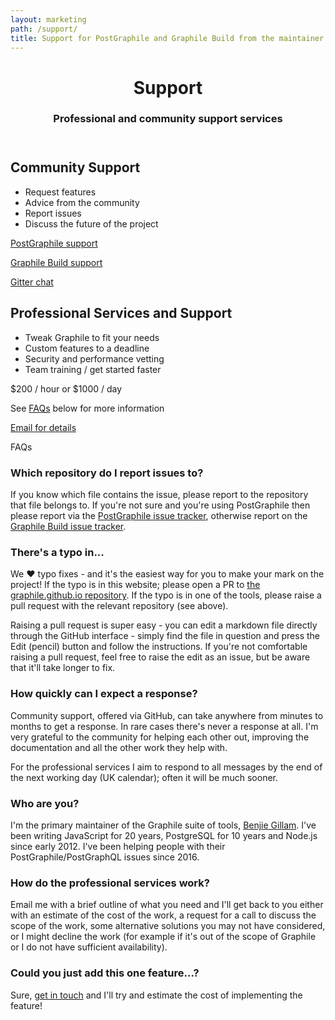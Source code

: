 ```yaml
---
layout: marketing
path: /support/
title: Support for PostGraphile and Graphile Build from the maintainer
---
```


<!-- **************************************** -->


<header class='hero simple'>
<div class='container'>
<div class='row'>
<div class='col-xs-12'>
<div class='hero-block'>

# Support

<h3>
  Professional and community support services
</h3>

</div>
</div>
</div>
</div>
</header>


<!-- **************************************** -->

<section>
<div class='container center'>
<div class='row'>

<div class='col-xs-12 col-md-6'>

## Community Support

- Request features
- Advice from the community
- Report issues
- Discuss the future of the project

[PostGraphile support](https://github.com/postgraphql/postgraphql/issues)

[Graphile Build support](https://github.com/graphile/graphile-build/issues)

[Gitter chat](https://gitter.im/postgraphql/postgraphql)


</div>

<div class='col-xs-12 col-md-6'>

## Professional Services and Support

- Tweak Graphile to fit your needs
- Custom features to a deadline
- Security and performance vetting
- Team training / get started faster

$200 / hour or $1000 / day

See [FAQs](/support/#faqs) below for more information


<a class="button--outline" href="mailto:benjie@graphile.org?subject=Graphile%20Custom%20Work%20or%20Support">Email for details</a>

</div>

</div>
</div>
</section>

<!-- **************************************** -->

<section>
<div class='container'>

<div class='f5 ttu fw6 mt0 mb3 bb pb2'>
FAQs
</div>

<div class='row'>
<div class='col-xs-12 col-md-6'>

### Which repository do I report issues to?

If you know which file contains the issue, please report to the repository that
file belongs to.  If you're not sure and you're using PostGraphile then please
report via the [PostGraphile issue
tracker](https://github.com/postgraphql/postgraphql/issues), otherwise report
on the [Graphile Build issue
tracker](https://github.com/graphile/graphile-build/issues).

### There's a typo in...

We ❤️  typo fixes - and it's the easiest way for you to make your mark on the
project!  If the typo is in this website; please open a PR to [the graphile.github.io
repository](https://github.com/graphile/graphile.github.io). If the typo is in
one of the tools, please raise a pull request with the relevant repository (see
above).

Raising a pull request is super easy - you can edit a markdown file directly
through the GitHub interface - simply find the file in question and press the
Edit (pencil) button and follow the instructions.  If you're not comfortable
raising a pull request, feel free to raise the edit as an issue, but be aware
that it'll take longer to fix.

### How quickly can I expect a response?

Community support, offered via GitHub, can take anywhere from minutes to months
to get a response. In rare cases there's never a response at all. I'm very
grateful to the community for helping each other out, improving the
documentation and all the other work they help with.

For the professional services I aim to respond to all messages by the end of
the next working day (UK calendar); often it will be much sooner.

</div>
<div class='col-xs-12 col-md-6'>

### Who are you?

I'm the primary maintainer of the Graphile suite of tools, [Benjie
Gillam](https://github.com/benjie). I've been writing JavaScript for 20 years,
PostgreSQL for 10 years and Node.js since early 2012. I've been helping people
with their PostGraphile/PostGraphQL issues since 2016.


### How do the professional services work?

Email me with a brief outline of what you need and I'll get back to you either
with an estimate of the cost of the work, a request for a call to discuss the
scope of the work, some alternative solutions you may not have considered, or
I might decline the work (for example if it's out of the scope of Graphile or
I do not have sufficient availability).


### Could you just add this one feature...?

Sure, [get in
touch](mailto:benjie@graphile.org?subject=Graphile%20Custom%20Work%20or%20Support)
and I'll try and estimate the cost of implementing the feature!


</div>
</div>

</div>
</section>

<!-- **************************************** -->
